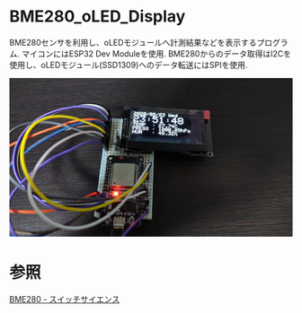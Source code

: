 # BME280_oLED_Display

BME280センサを利用し、oLEDモジュールへ計測結果などを表示するプログラム.
マイコンにはESP32 Dev Moduleを使用.
BME280からのデータ取得はI2Cを使用し、oLEDモジュール(SSD1309)ヘのデータ転送にはSPIを使用.

![images/top.jpg](images/top.jpg)

# 参照
[BME280 - スイッチサイエンス](http://trac.switch-science.com/wiki/BME280)